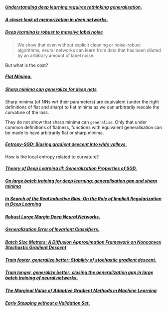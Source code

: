 ##### [Understanding deep learning requires rethinking generalisation.](https://arxiv.org/pdf/1611.03530v2.pdf)


##### [A closer look at memorization in deep networks.](https://arxiv.org/pdf/1706.05394v1.pdf)

##### [Deep learning is robust to massive label noise](https://arxiv.org/abs/1705.10694)

> We show that even without explicit cleaning or noise-robust algorithms, neural networks can learn from data that has been diluted by an arbitrary amount of label noise.

But what is the cost?

##### [Flat Minima.](http://doi.org/10.1162/neco.1997.9.1.1)

##### [Sharp minima can generalize for deep nets](https://arxiv.org/pdf/1703.04933.pdf)

Sharp minima (of NNs wrt their parameters) are equivalent (under the right definitions of flat and sharp) to flat minima as we can arbitrarily rescale the curvature of the loss.

They do not show that sharp minima can `generalise`. Only that under common definitions of flatness, functions with equivalent generalisation can be made to have arbitrarily flat or sharp minima.

##### [Entropy-SGD: Biasing gradient descent into wide valleys.](https://arxiv.org/abs/1611.01838)

How is the local entropy related to curvature?

##### [Theory of Deep Learning III: Generalization Properties of SGD.](https://dspace.mit.edu/bitstream/handle/1721.1/107841/CBMM-Memo-067.pdf?sequence=1)





##### [On large batch training for deep learning: generalisation gap and sharp minima](??)


##### [In Search of the Real Inductive Bias: On the Role of Implicit Regularization in Deep Learning](http://arxiv.org/abs/1412.6614)




##### [Robust Large Margin Deep Neural Networks.](https://arxiv.org/abs/1605.08254)

##### [Generalization Error of Invariant Classifiers.](https://arxiv.org/abs/1610.04574)


##### [Batch Size Matters: A Diffusion Approximation Framework on Nonconvex Stochastic Gradient Descent](https://arxiv.org/pdf/1705.07562.pdf)


##### [Train faster, generalize better: Stability of stochastic gradient descent.](http://arxiv.org/abs/1509.01240)

##### [Train longer, generalize better: closing the generalization gap in large batch training of neural networks.](https://arxiv.org/pdf/1705.08741.pdf)


##### [The Marginal Value of Adaptive Gradient Methods in Machine Learning](https://arxiv.org/pdf/1705.08292v1.pdf)


##### [Early Stopping without a Validation Set.](https://arxiv.org/pdf/1703.09580v2.pdf)
